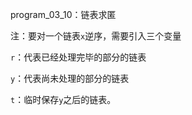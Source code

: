 program_03_10：链表求匿

注：要对一个链表`x`逆序，需要引入三个变量

`r`：代表已经处理完毕的部分的链表

`y`：代表尚未处理的部分的链表

`t`：临时保存`y`之后的链表。

